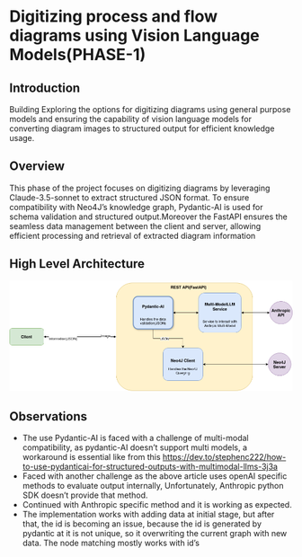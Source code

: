 # Digitizing process and flow diagrams using Vision Language Models(PHASE-1)

## Introduction

Building Exploring the options for digitizing diagrams using general purpose models and ensuring the capability of vision language models for converting diagram images to structured output for efficient knowledge usage.

## Overview

This phase of the project focuses on digitizing diagrams by leveraging Claude-3.5-sonnet to extract structured JSON format. To ensure compatibility with Neo4J’s knowledge graph, Pydantic-AI is used for schema validation and structured output.Moreover the FastAPI ensures the seamless data management between the client and server, allowing efficient processing and retrieval of extracted diagram information

## High Level Architecture

![High Level Architecture](../docs/phase_1.png)

## Observations

- The use Pydantic-AI is faced with a challenge of multi-modal compatibility, as pydantic-AI doesn’t support multi models, a workaround is essential like from this https://dev.to/stephenc222/how-to-use-pydanticai-for-structured-outputs-with-multimodal-llms-3j3a
- Faced with another challenge as the above article uses openAI specific methods to evaluate output internally, Unfortunately, Anthropic python SDK doesn’t provide that method.
- Continued with Anthropic specific method and it is working as expected.
- The implementation works with adding data at initial stage, but after that, the id is becoming an issue, because the id is generated by pydantic at it is not unique, so it overwriting the current graph with new data. The node matching mostly works with id’s
